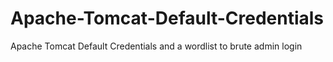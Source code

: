 # Apache-Tomcat-Default-Credentials
Apache Tomcat Default Credentials and a wordlist to brute admin login
